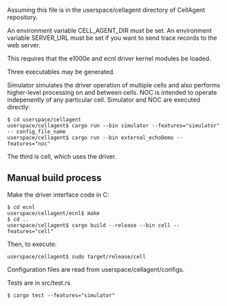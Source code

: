 Assuming this file is in the userspace/cellagent directory of CellAgent repository.

An environment variable CELL_AGENT_DIR must be set.
An environment variable SERVER_URL must be set if you want to send trace records to the web server.

This requires that the e1000e and ecnl driver kernel modules be loaded.

Three executables may be generated.

Simulator simulates the driver operation of multiple cells and also performs higher-level processing on and between cells.  NOC is intended to operate indepenently of any particular cell.  Simulator and NOC are executed directly:
```
$ cd userspace/cellagent
userspace/cellagent$ cargo run --bin simulator --features="simulator" -- config_file_name
userspace/cellagent$ cargo run --bin external_echoDemo --features="noc"
```

The third is cell, which uses the driver.

## Manual build process
Make the driver interface code in C:
```
$ cd ecnl
userspace/cellagent/ecnl$ make
$ cd ..
userspace/cellagent$ cargo build --release --bin cell --features="cell"
```

Then, to execute:
```
userspace/cellagent$ sudo target/release/cell
```

Configuration files are read from userspace/cellagent/configs.

Tests are in src/test.rs
```
$ cargo test --features="simulator"
```